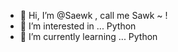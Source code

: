- 👋 Hi, I’m @Saewk , call me Sawk ~ ! 
- 👀 I’m interested in ... Python
- 🌱 I’m currently learning ... Python


<!---
Saewk/Saewk is a ✨ special ✨ repository because its `README.md` (this file) appears on your GitHub profile.
You can click the Preview link to take a look at your changes.
--->
